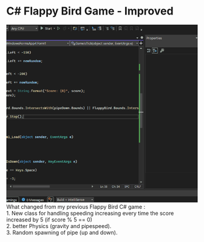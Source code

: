 # C# Flappy Bird Game - Improved 
<img src="Exmaple.gif">
<br>
What changed from my previous Flappy Bird C# game :
<br>
1. New class for handling speeding increasing every time the score increased by 5 (if score % 5 == 0)
<br>
2. better Physics (gravity and pipespeed).
<br>
3. Random spawning of pipe (up and down).
